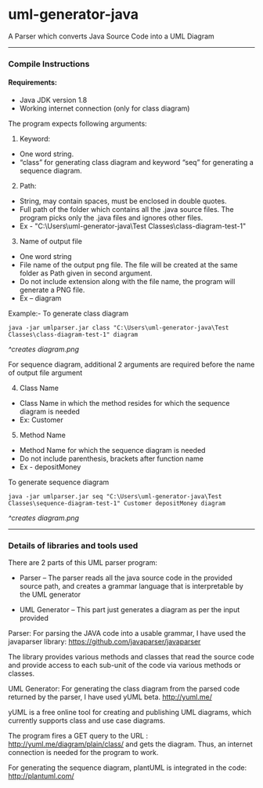 # uml-generator-java
A Parser which converts Java Source Code into a  UML Diagram
***
### Compile Instructions

#### Requirements:
- Java JDK version 1.8
- Working internet connection (only for class diagram)

The program expects following arguments:

1. Keyword:
  - One word string.
  - “class” for generating class diagram and keyword “seq” for generating a sequence
diagram.


2. Path:
  - String, may contain spaces, must be enclosed in double quotes.
  - Full path of the folder which contains all the .java source files. The program picks only
the .java files and ignores other files.
  - Ex - "C:\Users\uml-generator-java\Test Classes\class-diagram-test-1"

3. Name of output file
  - One word string
  - File name of the output png file. The file will be created at the same folder as Path given
in second argument.
  - Do not include extension along with the file name, the program will generate a PNG file.
  - Ex – diagram

Example:-
To generate class diagram
```command
java -jar umlparser.jar class "C:\Users\uml-generator-java\Test Classes\class-diagram-test-1" diagram
```

*^creates diagram.png*

For sequence diagram, additional 2 arguments are required before the name of output file argument

4. Class Name
  * Class Name in which the method resides for which the sequence diagram is needed
  * Ex: Customer

5. Method Name
  - Method Name for which the sequence diagram is needed
  - Do not include parenthesis, brackets after function name
  - Ex - depositMoney


To generate sequence diagram
```command
java -jar umlparser.jar seq "C:\Users\uml-generator-java\Test Classes\sequence-diagram-test-1" Customer depositMoney diagram
```

*^creates diagram.png*
***
### Details of libraries and tools used


There are 2 parts of this UML parser program:

- Parser – The parser reads all the java source code in the provided source path, and creates
a grammar language that is interpretable by the UML generator

- UML Generator – This part just generates a diagram as per the input provided

Parser:
For parsing the JAVA code into a usable grammar, I have used the javaparser library:
https://github.com/javaparser/javaparser

The library provides various methods and classes that read the source code and provide access to
each sub-unit of the code via various methods or classes.

UML Generator:
For generating the class diagram from the parsed code returned by the parser, I have used yUML beta.
http://yuml.me/

yUML is a free online tool for creating and publishing UML diagrams, which currently supports
class and use case diagrams.

The program fires a GET query to the URL : http://yuml.me/diagram/plain/class/<Grammar>
and gets the diagram. Thus, an internet connection is needed for the program to work.

For generating the sequence diagram, plantUML is integrated in the code: http://plantuml.com/
